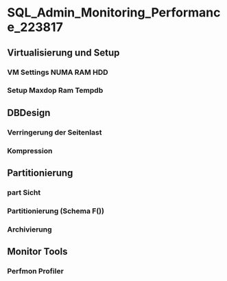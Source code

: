 # SQL_Admin_Monitoring_Performance_223817
 

 ## Virtualisierung und Setup
 ### VM Settings NUMA RAM HDD
 ### Setup Maxdop Ram Tempdb 

 ## DBDesign
 ### Verringerung der Seitenlast
 ### Kompression

 ## Partitionierung
 ### part Sicht
 ### Partitionierung (Schema F())
 ### Archivierung

 ## Monitor Tools
 ### Perfmon Profiler
